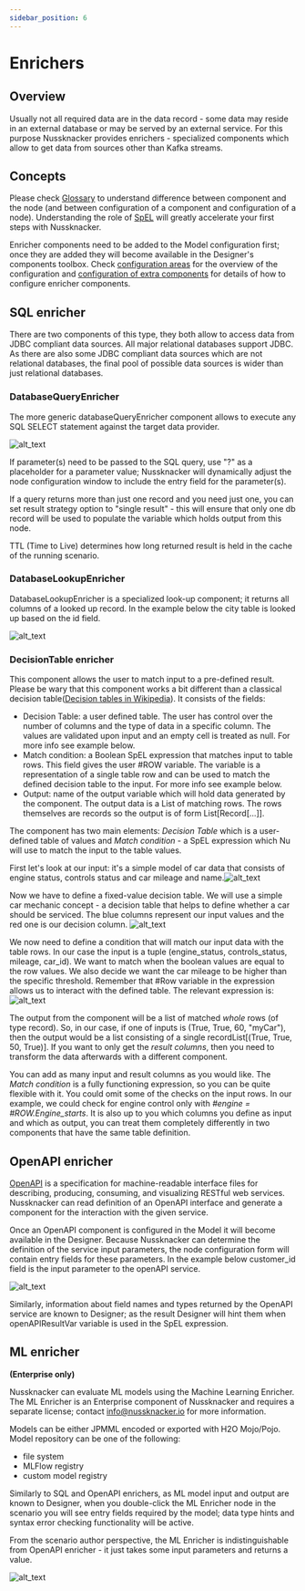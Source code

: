 ```yaml
---
sidebar_position: 6
---
```


# Enrichers

## Overview

Usually not all required data are in the data record - some data may reside in an external database or may be served by an external service. For this purpose Nussknacker provides enrichers - specialized components which allow to get data from sources other than Kafka streams.


## Concepts

Please check [Glossary](/about/GLOSSARY) to understand difference between component and the node (and between configuration of a component and configuration of a node). Understanding the role of [SpEL](/docs/scenarios_authoring/Intro#spel) will greatly accelerate your first steps with Nussknacker. 


Enricher components need to be added to the Model configuration first; once they are added they will become available in the Designer's components toolbox. Check [configuration areas](/docs/installation_configuration_guide/ModelConfiguration/#components-configuration) for the overview of the configuration and [configuration of extra components](../integration/OpenAPI.md) for details of how to configure enricher components.


## SQL enricher

There are two components of this type, they both allow to access data from JDBC compliant data sources. All major relational databases support JDBC. As there are also some JDBC compliant data sources which are not relational databases, the final pool of possible data sources is wider than just relational databases. 

### DatabaseQueryEnricher

The more generic databaseQueryEnricher component allows to execute any SQL SELECT statement against the target data provider. 

![alt_text](img/databaseQueryEnricher.png "databaseQuery Enricher")

If parameter(s) need to be passed to the SQL query, use "?" as a placeholder for a parameter value; Nussknacker will dynamically adjust the node configuration window to include the entry field for the parameter(s). 
   

If a query returns more than just one record and you need just one, you can set result strategy option to "single result" - this will ensure that only one db record will be used to populate the variable which holds output from this node. 


TTL (Time to Live) determines how long returned result is held in the cache of the running scenario. 

### DatabaseLookupEnricher

DatabaseLookupEnricher is a specialized look-up component; it returns all columns of a looked up record. In the example below the city table is looked up based on the id field. 

![alt_text](img/databaseLookupEnricher.png "databaseLookup Enricher")

### DecisionTable enricher

This component allows the user to match input to a pre-defined result. Please be wary that this component works a bit different than a classical decision table([Decision tables in Wikipedia](https://en.wikipedia.org/wiki/Decision_table)). It consists of the fields:

- Decision Table: a user defined table. The user has control over the number of columns and the type of data in a specific column. The values are validated upon input and an empty cell is treated as null. For more info see example below.
- Match condition: a Boolean SpEL expression that matches input to table rows. This field gives the user #ROW variable. The variable is a representation of a single table row and can be used to match the defined decision table to the input. For more info see example below.
- Output: name of the output variable which will hold data generated by the component. The output data is a List of matching rows. The rows themselves are records so the output is of form List[Record[...]].

The component has two main elements: _Decision Table_ which is a user-defined table of values and _Match condition_ - a SpEL expression which Nu will use to match the input to the table values.

First let's look at our input: it's a simple model of car data that consists of engine status, controls status and car mileage and name.![alt_text](img/decisionTableValues.png "basic decision table")
 
Now we have to define a fixed-value decision table. We will use a simple car mechanic concept - a decision table that helps to define whether a car should be serviced. The blue columns represent our input values and the red one is our decision column.
![alt_text](img/decisionTableValues.png "basic decision table")

We now need to define a condition that will match our input data with the table rows. In our case the input is a tuple (engine\_status, controls\_status, mileage, car\_id). We want to match when the boolean values are equal to the row values. We also decide we want the car mileage to be higher than the specific threshold. Remember that #Row variable in the expression allows us to interact with the defined table. The relevant expression is:
![alt_text](img/decisionTableExpression.png "Expression matching input with rows.")

The output from the component will be a list of matched *whole* rows (of type record). So, in our case, if one of inputs is (True, True, 60, "myCar"), then the output would be a list consisting of a single recordList[(True, True, 50, True)]. If you want to only get the _result columns_, then you need to transform the data afterwards with a different component.

You can add as many input and result columns as you would like. The _Match condition_ is a fully functioning expression, so you can be quite flexible with it. You could omit some of the checks on the input rows. In our example, we could check for engine control only with *#engine = #ROW.Engine_starts*. It is also up to you which columns you define as input and which as output, you can treat them completely differently in two components that have the same table definition.

  
## OpenAPI enricher

[OpenAPI](https://swagger.io) is a specification for machine-readable interface files for describing, producing, consuming, and visualizing RESTful web services. Nussknacker can read definition of an OpenAPI interface and generate a component for the interaction with the given service.

Once an OpenAPI component is configured in the Model it will become available in the Designer. Because Nussknacker can determine the definition of the service input parameters, the node configuration form will contain entry fields for these parameters. In the example below customer_id field is the input parameter to the openAPI service. 

![alt_text](img/openApiEnricher.png "openAPI Enricher")

Similarly, information about field names and types returned by the OpenAPI service are known to Designer; as the result Designer will hint them when openAPIResultVar variable is used in the SpEL expression. 
     
   
## ML enricher
**(Enterprise only)**

Nussknacker can evaluate ML models using the Machine Learning Enricher. The ML Enricher is an Enterprise component of Nussknacker and requires a separate license; contact info@nussknacker.io for more information. 

Models can be either JPMML encoded or exported with H2O Mojo/Pojo. 
Model repository can be one of the following:
- file system
- MLFlow registry
- custom model registry

Similarly to SQL and OpenAPI enrichers, as ML model input and output are known to Designer, when you double-click the ML Enricher node in the scenario you will see entry fields required by the model; data type hints and syntax error checking functionality will be active.   

From the scenario author perspective, the ML Enricher is indistinguishable from OpenAPI enricher - it just takes some input parameters and returns a value. 

![alt_text](img/mlEnricherForm.png "ML Enricher")

